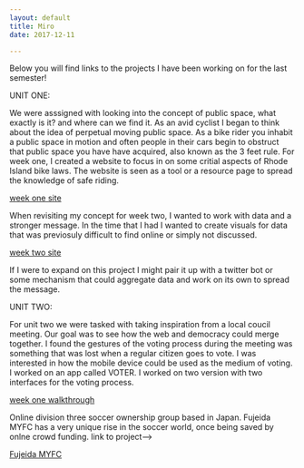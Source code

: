 ```yaml
---
layout: default
title: Miro 
date: 2017-12-11

---
```


Below you will find links to the projects I have been working on for the last semester!

UNIT ONE:

We were asssigned with looking into the concept of public space, what exactly is it? and where can we find it. As an avid cyclist I began to think about the idea of perpetual moving public space. As a bike rider you inhabit a public space in motion and often people in their cars begin to obstruct that public space you have have acquired, also known as the 3 feet rule. For week one, I created a website to focus in on some critial aspects of Rhode Island bike laws. The website is seen as a tool or a resource page to spread the knowledge of safe riding. 

[week one site](/MiroProjects/BIKELAWS/websiteone/index.html)

When revisiting my concept for week two, I wanted to work with data and a stronger message. In the time that I had I wanted to create visuals for data that was previosuly difficult to find online or simply not discussed. 

[week two site](/MiroProjects/BIKEINFOGRAPHICS/api/final.html)

If I were to expand on this project I might pair it up with a twitter bot or some mechanism that could aggregate data and work on its own to spread the message.

UNIT TWO:

For unit two we were tasked with taking inspiration from a local coucil meeting. Our goal was to see how the web and democracy could merge together. I found the gestures of the voting process during the meeting was something that was lost when a regular citizen goes to vote. I was interested in how the mobile device could be used as the medium of voting. I worked on an app called VOTER. I worked on two version with two interfaces for the voting process.

[week one walkthrough](https://drive.google.com/file/d/1NH3x7JVpJ1lu0uaT_-D15rpiYDcyF4Fd/view?usp=sharing)

Online division three soccer ownership group based in Japan. Fujeida MYFC has a very unique rise in the soccer world, once being saved by onlne crowd funding. link to project-->

[Fujeida MYFC](/MiroProjects/FMYFC/myfc.html)



